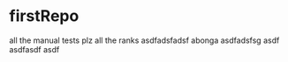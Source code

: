 # firstRepo
all the manual tests
plz
all the ranks
asdfadsfadsf
abonga
asdfadsfsg
asdf
asdfasdf
asdf
